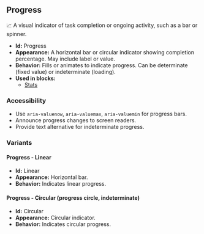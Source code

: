 ## Progress
📈 A visual indicator of task completion or ongoing activity, such as a bar or spinner.
- **Id:** Progress
- **Appearance:** A horizontal bar or circular indicator showing completion percentage. May include label or value.
- **Behavior:** Fills or animates to indicate progress. Can be determinate (fixed value) or indeterminate (loading).
- **Used in blocks:**
  - [Stats](blocks.md#stats)
### Accessibility
- Use `aria-valuenow`, `aria-valuemax`, `aria-valuemin` for progress bars.
- Announce progress changes to screen readers.
- Provide text alternative for indeterminate progress.

### Variants
#### Progress - **Linear**
- **Id:** Linear
- **Appearance:** Horizontal bar.
- **Behavior:** Indicates linear progress.
#### Progress - **Circular (progress circle, indeterminate)**
- **Id:** Circular
- **Appearance:** Circular indicator.
- **Behavior:** Indicates circular progress.
